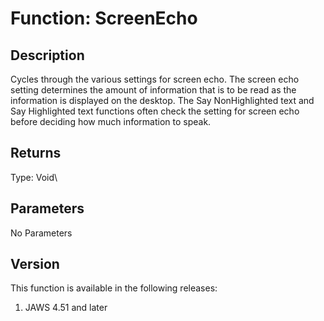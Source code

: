 # Function: ScreenEcho

## Description

Cycles through the various settings for screen echo. The screen echo
setting determines the amount of information that is to be read as the
information is displayed on the desktop. The Say NonHighlighted text and
Say Highlighted text functions often check the setting for screen echo
before deciding how much information to speak.

## Returns

Type: Void\

## Parameters

No Parameters

## Version

This function is available in the following releases:

1.  JAWS 4.51 and later
